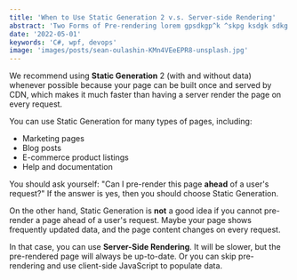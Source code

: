 ```yaml
---
title: 'When to Use Static Generation 2 v.s. Server-side Rendering'
abstract: 'Two Forms of Pre-rendering lorem gpsdkgp^k ^skpg ksdgk sdkg sdjgj sdmjgdslj gsdmjgmsdgj smdg'
date: '2022-05-01'
keywords: 'C#, wpf, devops'
image: 'images/posts/sean-oulashin-KMn4VEeEPR8-unsplash.jpg'
---
```


We recommend using **Static Generation** 2 (with and without data) whenever possible because your page can be built once and served by CDN, which makes it much faster than having a server render the page on every request.

You can use Static Generation for many types of pages, including:

- Marketing pages
- Blog posts
- E-commerce product listings
- Help and documentation

You should ask yourself: "Can I pre-render this page **ahead** of a user's request?" If the answer is yes, then you should choose Static Generation.

On the other hand, Static Generation is **not** a good idea if you cannot pre-render a page ahead of a user's request. Maybe your page shows frequently updated data, and the page content changes on every request.

In that case, you can use **Server-Side Rendering**. It will be slower, but the pre-rendered page will always be up-to-date. Or you can skip pre-rendering and use client-side JavaScript to populate data.